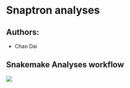 # Snaptron analyses

## Authors:

-   Chao Dai

## Snakemake Analyses workflow

![](code/leafcutterMD-dag.svg)
